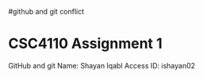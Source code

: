 #github and git conflict
# CSC4110 Assignment 1
GitHub and git
Name: Shayan Iqabl
Access ID: ishayan02
